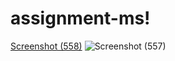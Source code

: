 # assignment-ms!
[Screenshot (558)](https://github.com/user-attachments/assets/434cc22e-dd2a-42fa-9d5a-02b604472e8e)
![Screenshot (557)](https://github.com/user-attachments/assets/a3570f12-4870-4bcb-9c47-1c1e703b4c0b)
